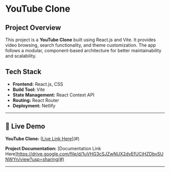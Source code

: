 # YouTube Clone

## Project Overview
This project is a **YouTube Clone** built using React.js and Vite. It provides video browsing, search functionality, and theme customization. The app follows a modular, component-based architecture for better maintainability and scalability.

## Tech Stack
- **Frontend:** React.js, CSS  
- **Build Tool:** Vite  
- **State Management:** React Context API  
- **Routing:** React Router  
- **Deployment:** Netlify  

---

## 🔗 Live Demo
**YouTube Clone:** [[Live Link Here](https://darling-sherbet-ef25ca.netlify.app/)](#)  

**Project Documentation:** [Documentation Link Here]https://drive.google.com/file/d/1uVHG3cSJZwNUX2dvEfUCiHZDbvSUNWYn/view?usp=sharing(#)  

---

